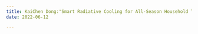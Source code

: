```yaml
---
title: KaiChen Dong:"Smart Radiative Cooling for All-Season Household Thermal Regulation" – Keynote Speech at the Doctoral Forum of the Department of Precision Instrument, Tsinghua University
date: 2022-06-12

---
```


<!--more-->